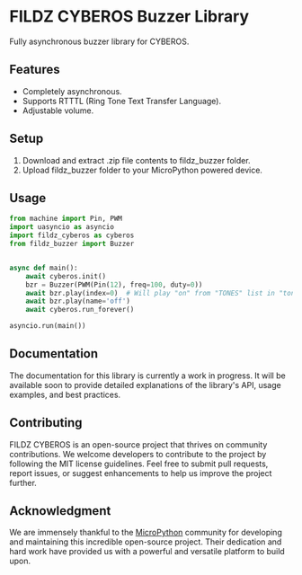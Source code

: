 # FILDZ CYBEROS Buzzer Library

Fully asynchronous buzzer library for CYBEROS.

## Features

* Completely asynchronous.
* Supports RTTTL (Ring Tone Text Transfer Language).
* Adjustable volume.

## Setup

1. Download and extract .zip file contents to fildz_buzzer folder.
2. Upload fildz_buzzer folder to your MicroPython powered device.

## Usage

```Python
from machine import Pin, PWM
import uasyncio as asyncio
import fildz_cyberos as cyberos
from fildz_buzzer import Buzzer


async def main():
    await cyberos.init()
    bzr = Buzzer(PWM(Pin(12), freq=100, duty=0))
    await bzr.play(index=0)  # Will play "on" from "TONES" list in "tones.py".
    await bzr.play(name='off')
    await cyberos.run_forever()

asyncio.run(main())
```

## Documentation

The documentation for this library is currently a work in progress. It will be available soon to provide detailed explanations of the library's API, usage examples, and best practices.

## Contributing

FILDZ CYBEROS is an open-source project that thrives on community contributions. We welcome developers to contribute to the project by following the MIT license guidelines. Feel free to submit pull requests, report issues, or suggest enhancements to help us improve the project further.

## Acknowledgment 

We are immensely thankful to the [MicroPython](https://github.com/micropython/micropython) community for developing and maintaining this incredible open-source project. Their dedication and hard work have provided us with a powerful and versatile platform to build upon.
